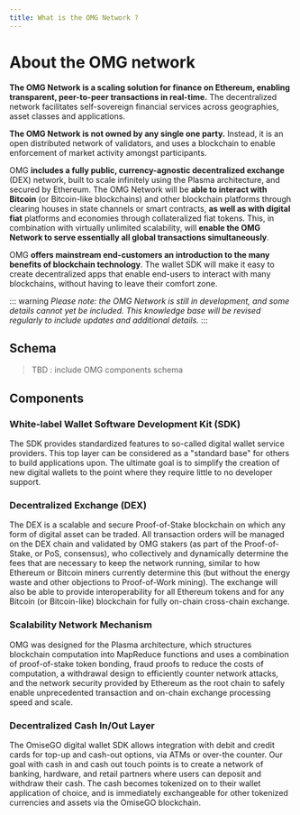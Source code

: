 ```yaml
---
title: What is the OMG Network ?
---
```


# About the OMG network

**The OMG Network is a scaling solution for finance on Ethereum, enabling transparent, peer-to-peer transactions in real-time.** The decentralized network facilitates self-sovereign financial services across geographies, asset classes and applications.

**The OMG Network is not owned by any single one party.** Instead, it is an open distributed network of validators, and uses a blockchain to enable enforcement of market activity amongst participants.

OMG **includes a fully public, currency-agnostic decentralized exchange** (DEX) network, built to scale infinitely using the Plasma architecture, and secured by Ethereum. The OMG Network will be **able to interact with Bitcoin** (or Bitcoin-like blockchains) and other blockchain platforms through clearing houses in state channels or smart contracts, **as well as with digital fiat** platforms and economies through collateralized fiat tokens. This, in combination with virtually unlimited scalability, will **enable the OMG Network to serve essentially all global transactions simultaneously**. 

OMG **offers mainstream end-customers an introduction to the many benefits of blockchain technology**. The wallet SDK will make it easy to create decentralized apps that enable end-users to interact with many blockchains, without having to leave their comfort zone.

::: warning
_Please note: the OMG Network is still in development, and some details cannot yet be included. This knowledge base will be revised regularly to include updates and additional details._
:::


## Schema

> TBD : include OMG components schema


## Components


### White-label Wallet Software Development Kit (SDK)

The SDK provides standardized features to so-called digital wallet service providers. This top layer can be considered as a "standard base" for others to build applications upon. The ultimate goal is to simplify the creation of new digital wallets to the point where they require little to no developer support.


### Decentralized Exchange (DEX)

The DEX is a scalable and secure Proof-of-Stake blockchain on which any form of digital asset can be traded. All transaction orders will be managed on the DEX chain and validated by OMG stakers (as part of the Proof-of-Stake, or PoS, consensus), who collectively and dynamically determine the fees that are necessary to keep the network running, similar to how Ethereum or Bitcoin miners currently determine this (but without the energy waste and other objections to Proof-of-Work mining). The exchange will also be able to provide interoperability for all Ethereum tokens and for any Bitcoin (or Bitcoin-like) blockchain for fully on-chain cross-chain exchange.  


### Scalability Network Mechanism

OMG was designed for the Plasma architecture, which structures blockchain computation into MapReduce functions and uses a combination of proof-of-stake token bonding, fraud proofs to reduce the costs of computation, a withdrawal design to efficiently counter network attacks, and the network security provided by Ethereum as the root chain to safely enable unprecedented transaction and on-chain exchange processing speed and scale.


### Decentralized Cash In/Out Layer

The OmiseGO digital wallet SDK allows integration with debit and credit cards for top-up and cash-out options, via ATMs or over-the counter. Our goal with cash in and cash out touch points is to create a network of banking, hardware, and retail partners where users can deposit and withdraw their cash. The cash becomes tokenized on to their wallet application of choice, and is immediately exchangeable for other tokenized currencies and assets via the OmiseGO blockchain.
